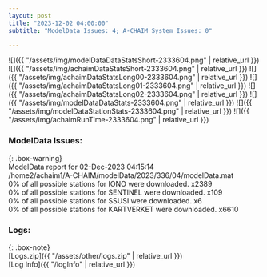 ```yaml
---
layout: post
title: "2023-12-02 04:00:00"
subtitle: "ModelData Issues: 4; A-CHAIM System Issues: 0"

---
```


![]({{ "/assets/img/modelDataDataStatsShort-2333604.png" | relative_url }})
![]({{ "/assets/img/achaimDataStatsShort-2333604.png" | relative_url }})
![]({{ "/assets/img/achaimDataStatsLong00-2333604.png" | relative_url }})
![]({{ "/assets/img/achaimDataStatsLong01-2333604.png" | relative_url }})
![]({{ "/assets/img/achaimDataStatsLong02-2333604.png" | relative_url }})
![]({{ "/assets/img/modelDataDataStats-2333604.png" | relative_url }})
![]({{ "/assets/img/modelDataStationStats-2333604.png" | relative_url }})
![]({{ "/assets/img/achaimRunTime-2333604.png" | relative_url }})


### ModelData Issues:  
  
{: .box-warning}  
 ModelData report for 02-Dec-2023 04:15:14   
 /home2/achaim1/A-CHAIM/modelData/2023/336/04/modelData.mat   
 0% of all possible stations for IONO were downloaded. x2389   
 0% of all possible stations for SENTINEL were downloaded. x109   
 0% of all possible stations for SSUSI were downloaded. x6   
 0% of all possible stations for KARTVERKET were downloaded. x6610   
  


### Logs:  
  
{: .box-note}  
[Logs.zip]({{ "/assets/other/logs.zip" | relative_url }})  
[Log Info]({{ "/logInfo" | relative_url }})  
